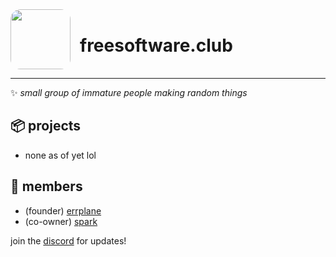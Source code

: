 <div style="display: flex; align-items: center; gap: 15px;">
  <img src="./image.png" width="96" height="96" style="border-radius: 16px" />
  <h1>freesoftware.club</h1>
</div>

---

✨ *small group of immature people making random things*

## 📦 projects
- none as of yet lol

## 🙋 members
- (founder) [errplane](https://github.com/errplane)
- (co-owner) [spark](https://github.com/LolzTheDev)

join the [discord](https://discord.gg/mqUapKtE) for updates!